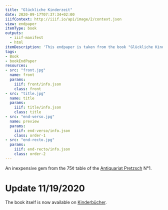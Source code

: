 ```yaml
---
title: "Glückliche Kinderzeit"
date: 2020-09-17T07:37:34+02:00
iiifContext: http://iiif.io/api/image/2/context.json
view: endpaper
itemType: book
outputs:
  - iiif-manifest
  - html
itemDescription: 'This endpaper is taken from the book "Glückliche Kinderzeit" by Lely Kempin, 7th edition, published 1925 by Velhagen and Klasing,  Bielefeld. <a class="worldcat" href="http://www.worldcat.org/oclc/257379110">&nbsp;</a>'
tags:
- Book
- bookEndPaper
resources:
- src: "front.jpg"
  name: front
  params:
    iiif: front/info.json
    class: front
- src: "title.jpg"
  name: title
  params:
    iiif: title/info.json
    class: title
- src: "end-verso.jpg"
  name: preview
  params:
    iiif: end-verso/info.json
    class: order-1
- src: "end-recto.jpg"
  params:
    iiif: end-recto/info.json
    class: order-2
---
```


An inexpensive gem from the 75¢ table of the [Antiquariat Pretzsch](https://antiquariat-pretzsch.de/) N°1.

<!--more-->
# Update 11/19/2020

The book itself is now available on [Kinderbücher](https://xn--kinderbcher-zhb.projektemacher.org/post/glueckliche-kinderzeit/).
